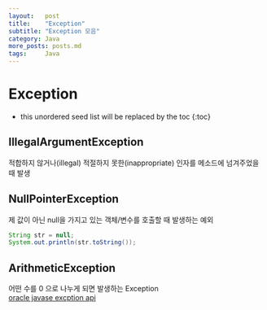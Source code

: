 ```yaml
---
layout:   post
title:    "Exception"
subtitle: "Exception 모음"
category: Java
more_posts: posts.md
tags:     Java
---
```

# Exception

<!--more-->
<!-- Table of contents -->
* this unordered seed list will be replaced by the toc
{:toc}

<!-- text -->
## IllegalArgumentException
적합하지 않거나(illegal) 적절하지 못한(inappropriate) 인자를 메소드에 넘겨주었을 때 발생  
  
## NullPointerException
제 값이 아닌 null을 가지고 있는 객체/변수를 호출할 때 발생하는 예외
``` java
String str = null;
System.out.println(str.toString());
```

## ArithmeticException
어떤 수를 0 으로 나누게 되면 발생하는 Exception  
[oracle javase excption api](https://docs.oracle.com/javase/8/docs/api/?java/lang/ArithmeticException.html)